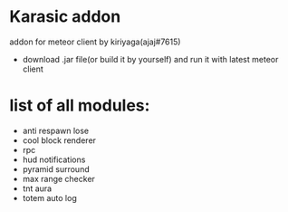 # Karasic addon

addon for meteor client by kiriyaga(ajaj#7615)

- download .jar file(or build it by yourself) and run it with latest meteor client

# list of all modules:

- anti respawn lose
- cool block renderer
- rpc
- hud notifications
- pyramid surround
- max range checker
- tnt aura
- totem auto log

